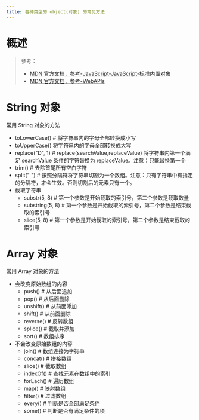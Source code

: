 ```yaml
---
title: 各种类型的 object(对象) 的常见方法
---
```


# 概述

> 参考：
> 
> - [MDN 官方文档，参考-JavaScript-JavaScript-标准内置对象](https://developer.mozilla.org/en-US/docs/Web/JavaScript/Reference/Global_Objects)
> - [MDN 官方文档，参考-WebAPIs](https://developer.mozilla.org/en-US/docs/Web/API)

# String 对象

常用 String 对象的方法

- toLowerCase() # 将字符串内的字母全部转换成小写
- toUpperCase() 将字符串内的字母全部转换成大写
- replace("D", 1) # replace(searchValue,replaceValue) 将字符串内第一个满足 searchValue 条件的字符替换为 replaceValue。注意：只能替换第一个
- trim() # 去除首尾所有空白字符
- split(" ") # 按照分隔符将字符串切割为一个数组。注意：只有字符串中有指定的分隔符，才会生效。否则切割后的元素只有一个。
- 截取字符串
  - substr(5, 8) # 第一个参数是开始截取的索引号，第二个参数是截取数量
  - substring(5, 8) # 第一个参数是开始截取的索引号，第二个参数是结束截取的索引号
  - slice(5, 8) # 第一个参数是开始截取的索引号，第二个参数是结束截取的索引号

# Array 对象

常用 Array 对象的方法

- 会改变原始数组的内容
  - push() # 从后面追加
  - pop() # 从后面删除
  - unshift() # 从前面添加
  - shift() # 从前面删除
  - reverse() # 反转数组
  - splice() # 截取并添加
  - sort() # 数组排序
- 不会改变原始数组的内容
  - join() # 数组连接为字符串
  - concat() # 拼接数组
  - slice() # 截取数组
  - indexOf() # 查找元素在数组中的索引
  - forEach() # 遍历数组
  - map() # 映射数组
  - filter() # 过滤数组
  - every() # 判断是否全部满足条件
  - some() # 判断是否有满足条件的项
